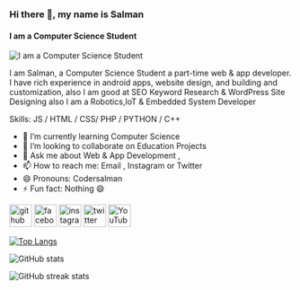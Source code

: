 ### Hi there 👋, my name is Salman 
#### I am a Computer Science Student
![I am a Computer Science Student](https://pbs.twimg.com/profile_banners/1213858256369549320/1618587666/600x200)

I am Salman, a Computer Science Student a part-time web & app developer. I have rich experience in android apps, website design, and building and customization, also I am good at SEO Keyword Research & WordPress Site Designing also I am a Robotics,IoT & Embedded System Developer 

Skills:  JS / HTML / CSS/ PHP / PYTHON / C++ 

- 🌱 I’m currently learning Computer Science  
- 👯 I’m looking to collaborate on Education Projects 
- 💬 Ask me about Web & App Development ,  
- 📫 How to reach me: Email , Instagram or Twitter 
- 😄 Pronouns: Codersalman 
- ⚡ Fun fact: Nothing 😄 


[<img src='https://cdn.jsdelivr.net/npm/simple-icons@3.0.1/icons/github.svg' alt='github' height='40'>](https://github.com/codersalman)  [<img src='https://cdn.jsdelivr.net/npm/simple-icons@3.0.1/icons/facebook.svg' alt='facebook' height='40'>](https://www.facebook.com/perfect.programmer0)  [<img src='https://cdn.jsdelivr.net/npm/simple-icons@3.0.1/icons/instagram.svg' alt='instagram' height='40'>](https://www.instagram.com/perfect_programmer/)  [<img src='https://cdn.jsdelivr.net/npm/simple-icons@3.0.1/icons/twitter.svg' alt='twitter' height='40'>](https://twitter.com/salman_8778)  [<img src='https://cdn.jsdelivr.net/npm/simple-icons@3.0.1/icons/youtube.svg' alt='YouTube' height='40'>](https://www.youtube.com/channel/thetechtopics)  

[![Top Langs](https://github-readme-stats.vercel.app/api/top-langs/?username=codersalman)](https://github.com/anuraghazra/github-readme-stats)

![GitHub stats](https://github-readme-stats.vercel.app/api?username=codersalman&show_icons=true)  

![GitHub streak stats](https://github-readme-streak-stats.herokuapp.com/?user=codersalman)  

